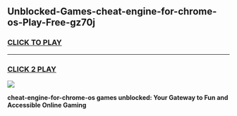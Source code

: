 
## Unblocked-Games-cheat-engine-for-chrome-os-Play-Free-gz70j
<h3>
<a href="https://premium76.site?title=cheat-engine-for-chrome-os&ref=21A">CLICK TO PLAY</a></h3>
<hr>

<h3>
<a href="https://premium76.site?title=cheat-engine-for-chrome-os&ref=21A">CLICK 2 PLAY</a>
  
</h3>

<a href="https://premium76.site?title=cheat-engine-for-chrome-os&ref=21A"><img src="https://clearcache.store/games.png"></a>


**cheat-engine-for-chrome-os games unblocked: Your Gateway to Fun and Accessible Online Gaming**
